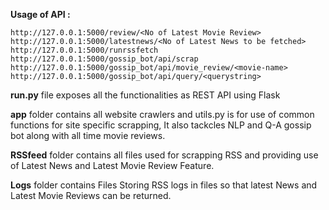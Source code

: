 **Usage of API :**

    http://127.0.0.1:5000/review/<No of Latest Movie Review>
    http://127.0.0.1:5000/latestnews/<No of Latest News to be fetched>
    http://127.0.0.1:5000/runrssfetch
    http://127.0.0.1:5000/gossip_bot/api/scrap
    http://127.0.0.1:5000/gossip_bot/api/movie_review/<movie-name>
    http://127.0.0.1:5000/gossip_bot/api/query/<querystring>
    
    
**run.py** file exposes all the functionalities as REST API using Flask

**app** folder contains all website crawlers and utils.py is for use of common functions for 
site specific scrapping, It also tackcles NLP and Q-A gossip bot along with all time movie reviews.

**RSSfeed** folder contains all files used for scrapping RSS and providing use of Latest News and Latest Movie Review Feature.  

**Logs** folder contains Files Storing RSS logs in files so that latest News and Latest Movie Reviews 
can be returned.
